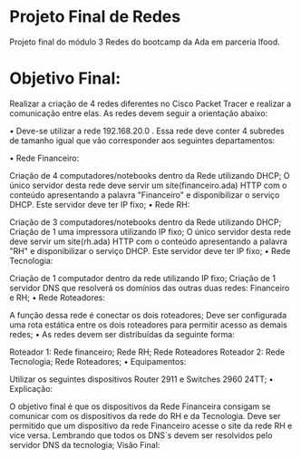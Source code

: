 # Projeto Final de Redes
Projeto final do módulo 3 Redes do bootcamp da Ada em parceria Ifood.

# Objetivo Final:
Realizar a criação de 4 redes diferentes no Cisco Packet Tracer e realizar a comunicação entre elas. As redes devem seguir a orientação abaixo:

• Deve-se utilizar a rede 192.168.20.0 . Essa rede deve conter 4 subredes de tamanho igual que vão corresponder aos seguintes departamentos:

• Rede Financeiro:

Criação de 4 computadores/notebooks dentro da Rede utilizando DHCP;
O único servidor desta rede deve servir um site(financeiro.ada) HTTP com o conteúdo apresentando a palavra "Financeiro" e disponibilizar o serviço DHCP. Este servidor deve ter IP fixo;
• Rede RH:

Criação de 3 computadores/notebooks dentro da Rede utilizando DHCP;
Criação de 1 uma impressora utilizando IP fixo; O único servidor desta rede deve servir um site(rh.ada) HTTP com o conteúdo apresentando a palavra "RH" e disponibilizar o serviço DHCP. Este servidor deve ter IP fixo;
• Rede Tecnologia:

Criação de 1 computador dentro da rede utilizando IP fixo;
Criação de 1 servidor DNS que resolverá os domínios das outras duas redes: Financeiro e RH;
• Rede Roteadores:

A função dessa rede é conectar os dois roteadores;
Deve ser configurada uma rota estática entre os dois roteadores para permitir acesso as demais redes;
• As redes devem ser distribuídas da seguinte forma:

Roteador 1:
Rede financeiro;
Rede RH;
Rede Roteadores
Roteador 2:
Rede Tecnologia;
Rede Roteadores;
• Equipamentos:

Utilizar os seguintes dispositivos Router 2911 e Switches 2960 24TT;
• Explicação:

O objetivo final é que os dispositivos da Rede Financeira consigam se comunicar com os dispositivos da rede do RH e da Tecnologia. Deve ser permitido que um dispositivo da rede Financeiro acesse o site da rede RH e vice versa. Lembrando que todos os DNS´s devem ser resolvidos pelo servidor DNS da tecnologia; Visão Final:
